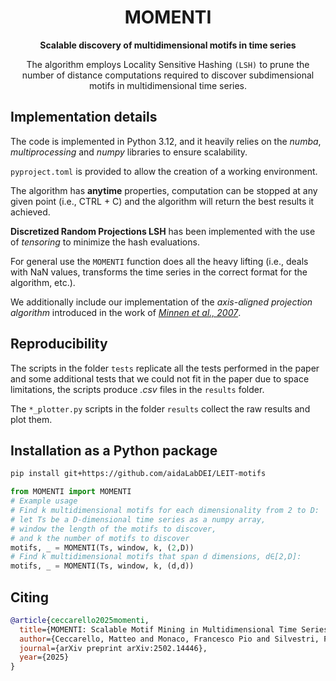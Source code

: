 # <div align = "center"> MOMENTI </div>
<div align = "center"> <strong>Scalable discovery of multidimensional motifs in time series</strong>

The algorithm employs Locality Sensitive Hashing `(LSH)` to prune the number of distance computations required to discover subdimensional motifs in multidimensional time series. </div>

## Implementation details
The code is implemented in Python 3.12, and it heavily relies on the 
*numba*, *multiprocessing* and *numpy* libraries to ensure scalability.

`pyproject.toml` is provided to allow the creation of a working environment.

The algorithm has **anytime** properties, computation can be stopped at any given point (i.e., CTRL + C) and the algorithm will return the best results it achieved.

**Discretized Random Projections LSH** has been implemented with the use of *tensoring* to minimize the hash evaluations.

For general use the `MOMENTI` function does all the heavy lifting (i.e., deals with NaN values, transforms the time series in the correct format for the algorithm, etc.).

We additionally include our implementation of the  *axis-aligned projection algorithm* introduced in the work of *[Minnen et al., 2007](https://faculty.cc.gatech.edu/~isbell/papers/minnen-icdm2007.pdf)*.

## Reproducibility
The scripts in the folder `tests` replicate all the tests performed in the paper and some additional tests that we could
not fit in the paper due to space limitations, the scripts produce *.csv* files in the `results` folder.

The `*_plotter.py` scripts in the folder `results` collect the raw results and plot them.


## Installation as a Python package

```bash
pip install git+https://github.com/aidaLabDEI/LEIT-motifs
```
```python
from MOMENTI import MOMENTI
# Example usage
# Find k multidimensional motifs for each dimensionality from 2 to D:
# let Ts be a D-dimensional time series as a numpy array,
# window the length of the motifs to discover,
# and k the number of motifs to discover
motifs, _ = MOMENTI(Ts, window, k, (2,D))
# Find k multidimensional motifs that span d dimensions, d∈[2,D]:
motifs, _ = MOMENTI(Ts, window, k, (d,d))
```

## Citing
```bibtex
@article{ceccarello2025momenti,
  title={MOMENTI: Scalable Motif Mining in Multidimensional Time Series},
  author={Ceccarello, Matteo and Monaco, Francesco Pio and Silvestri, Francesco},
  journal={arXiv preprint arXiv:2502.14446},
  year={2025}
}
```

